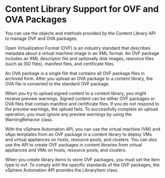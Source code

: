 # Content Library Support for OVF and OVA Packages

You can use the objects and methods provided by the Content Library API to manage OVF and OVA packages. 

Open Virtualization Format \(OVF\) is an industry standard that describes metadata about a virtual machine image in an XML format. An OVF package includes an XML descriptor file and optionally disk images, resource files \(such as ISO files\), manifest files, and certificate files. 

An OVA package is a single file that contains all OVF package files in archived form. After you upload an OVA package to a content library, the OVA file is converted to the standard OVF package. 

When you try to upload signed content to a content library, you might receive preview warnings. Signed content can be either OVF packages or OVA files that contain manifest and certificate files. If you do not respond to the preview warnings, the upload fails. To successfully complete an upload operation, you must ignore any preview warnings by using the WarningBehavior class. 

With the vSphere Automation API, you can use the virtual machine \(VM\) and vApp templates from an OVF package in a content library to deploy VMs and virtual appliances on hosts, resource pools, and clusters. You can also use the API to create OVF packages in content libraries from virtual appliances and VMs on hosts, resource pools, and clusters. 

When you create library items to store OVF packages, you must set the item type to ovf. To comply with the specific standards of the OVF packages, the vSphere Automation API provides the LibraryItem class.

